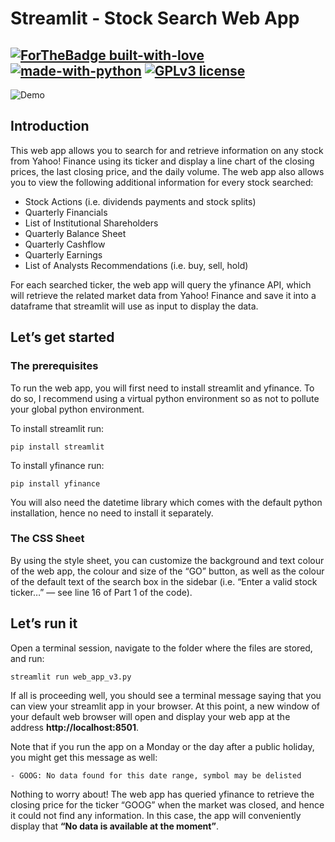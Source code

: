 # Streamlit - Stock Search Web App

[![ForTheBadge built-with-love](http://ForTheBadge.com/images/badges/built-with-love.svg)](https://GitHub.com/Naereen/)
[![made-with-python](https://img.shields.io/badge/Made%20with-Python-1f425f.svg)](https://www.python.org/)
[![GPLv3 license](https://img.shields.io/badge/License-GPLv3-blue.svg)](http://perso.crans.org/besson/LICENSE.html) 
---

![Demo](assets/web_app_demo.gif)

## Introduction

This web app allows you to search for and retrieve information on any stock from Yahoo! Finance using its ticker and display a line chart of the closing prices, the last closing price, and the daily volume. The web app also allows you to view the following additional information for every stock searched:

* Stock Actions (i.e. dividends payments and stock splits)
* Quarterly Financials
* List of Institutional Shareholders
* Quarterly Balance Sheet
* Quarterly Cashflow
* Quarterly Earnings
* List of Analysts Recommendations (i.e. buy, sell, hold)

For each searched ticker, the web app will query the yfinance API, which will retrieve the related market data from Yahoo! Finance and save it into a dataframe that streamlit will use as input to display the data.


## Let’s get started

### The prerequisites

To run the web app, you will first need to install streamlit and yfinance. To do so, I recommend using a virtual python environment so as not to pollute your global python environment.

To install streamlit run:

~~~
pip install streamlit
~~~

To install yfinance run:

~~~
pip install yfinance
~~~

You will also need the datetime library which comes with the default python installation, hence no need to install it separately.

### The CSS Sheet

By using the style sheet, you can customize the background and text colour of the web app, the colour and size of the “GO” button, as well as the colour of the default text of the search box in the sidebar (i.e. “Enter a valid stock ticker…” — see line 16 of Part 1 of the code).


## Let’s run it

Open a terminal session, navigate to the folder where the files are stored, and run:

~~~
streamlit run web_app_v3.py
~~~

If all is proceeding well, you should see a terminal message saying that you can view your streamlit app in your browser. At this point, a new window of your default web browser will open and display your web app at the address **http://localhost:8501**.

Note that if you run the app on a Monday or the day after a public holiday, you might get this message as well:

~~~
- GOOG: No data found for this date range, symbol may be delisted
~~~

Nothing to worry about! The web app has queried yfinance to retrieve the closing price for the ticker “GOOG” when the market was closed, and hence it could not find any information. In this case, the app will conveniently display that **“No data is available at the moment”**.

